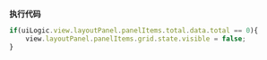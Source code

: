 <p class="panel-title"><b>执行代码</b></p>

```javascript
if(uiLogic.view.layoutPanel.panelItems.total.data.total == 0){
    view.layoutPanel.panelItems.grid.state.visible = false;
}
```
